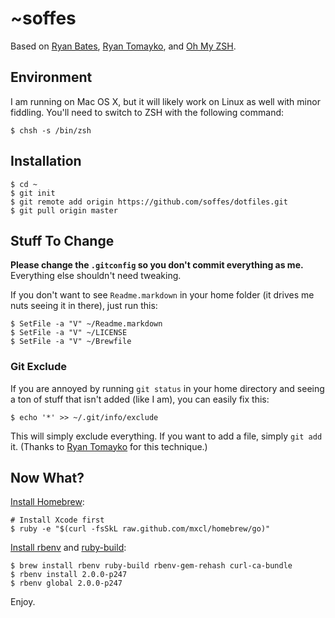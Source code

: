# ~soffes

Based on [Ryan Bates](http://github.com/ryanb/dotfiles), [Ryan Tomayko](http://github.com/rtomayko/dotfiles), and [Oh My ZSH](https://github.com/robbyrussell/oh-my-zsh).

## Environment

I am running on Mac OS X, but it will likely work on Linux as well with minor fiddling. You'll need to switch to ZSH with the following command:

    $ chsh -s /bin/zsh

## Installation

    $ cd ~
    $ git init
    $ git remote add origin https://github.com/soffes/dotfiles.git
    $ git pull origin master

## Stuff To Change

**Please change the `.gitconfig` so you don't commit everything as me.** Everything else shouldn't need tweaking.

If you don't want to see `Readme.markdown` in your home folder (it drives me nuts seeing it in there), just run this:

    $ SetFile -a "V" ~/Readme.markdown
    $ SetFile -a "V" ~/LICENSE
    $ SetFile -a "V" ~/Brewfile

### Git Exclude

If you are annoyed by running `git status` in your home directory and seeing a ton of stuff that isn't added (like I am), you can easily fix this:

    $ echo '*' >> ~/.git/info/exclude

This will simply exclude everything. If you want to add a file, simply `git add` it. (Thanks to [Ryan Tomayko](http://github.com/rtomayko/dotfiles) for this technique.)

## Now What?

[Install Homebrew](http://brew.sh):

    # Install Xcode first
    $ ruby -e "$(curl -fsSkL raw.github.com/mxcl/homebrew/go)"

[Install rbenv](https://github.com/sstephenson/rbenv) and [ruby-build](https://github.com/sstephenson/ruby-build):

    $ brew install rbenv ruby-build rbenv-gem-rehash curl-ca-bundle
    $ rbenv install 2.0.0-p247
    $ rbenv global 2.0.0-p247

Enjoy.
